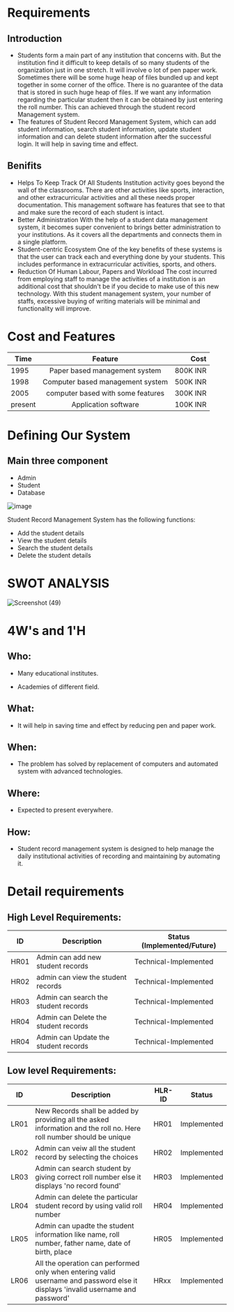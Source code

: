 # Requirements

## Introduction
* Students form a main part of any institution that concerns with. But the institution find it difficult to keep details of so many students of the organization just in one stretch. It will involve o lot of pen paper work. Sometimes there will be some huge heap of files bundled up and kept together in some corner of the office. There is no guarantee of the data that is stored in such huge heap of files. If we want any information regarding the particular student then it can be obtained by just entering the roll number. This can achieved through the student record Management system.
* The features of Student Record Management System, which can add student information, search student information, update student information and can delete student information after the successful login. It will help in saving time and effect.

## Benifits
* Helps To Keep Track Of All Students
    Institution activity goes beyond the wall of the classrooms. There are other activities like sports, interaction, and other extracurricular activities and all these needs proper documentation. This management software has features that see to that and make sure the record of each student is intact.
* Better Administration
    With the help of a student data management system, it becomes super convenient to brings better administration to your institutions. As it covers all the departments and connects them in a single platform.
* Student-centric Ecosystem
    One of the key benefits of these systems is that the user can track each and everything done by your students. This includes performance in extracurricular activities, sports, and others.
* Reduction Of Human Labour, Papers and Workload
    The cost incurred from employing staff to manage the activities of a institution is an additional cost that shouldn't be if you decide to make use of this new technology. With this student management system, your number of staffs, excessive buying of writing materials will be minimal and functionality will improve.

# Cost and Features
| Time          | Feature       | Cost |
| -------------|:-------------:| -----:|
| 1995         | Paper based management system | 800K INR |
| 1998         | Computer based management system     |   500K INR |
| 2005         | computer based with some features      |   300K INR |
| present      | Application software      |    100K INR |

# Defining Our System
  ## Main three component
   * Admin
   * Student
   * Database
   
![image](https://user-images.githubusercontent.com/81295980/114737181-61523500-9d64-11eb-964a-598acce08619.png)

Student Record Management System has the following functions:
* Add the student details
* View the student details
* Search the student details
* Delete the student details

# SWOT ANALYSIS
![Screenshot (49)](https://user-images.githubusercontent.com/81295980/114829136-54772500-9de8-11eb-9412-57de97c03bc7.png)

# 4W&#39;s and 1&#39;H

## Who:

* Many educational institutes.

* Academies of different field.

## What:

* It will help in saving time and effect by reducing pen and paper work.

## When:

* The problem has solved by replacement of computers and automated system with advanced technologies.

## Where:

* Expected to present everywhere.

## How:

* Student record management system is designed to help manage the daily institutional activities of recording and maintaining by automating it. 

# Detail requirements
## High Level Requirements:

 ID | Description | Status (Implemented/Future)
------ |-----------| --------------
HR01 | Admin can add new student records| Technical-Implemented
HR02 | admin can view the student records| Technical-Implemented
HR03 | Admin can search the student records| Technical-Implemented
HR04 | Admin can Delete the student records| Technical-Implemented
HR04 | Admin can Update the student records| Technical-Implemented



##  Low level Requirements:
ID | Description | HLR-ID | Status
------|-------------|--------|--------
LR01 |New Records shall be added by providing all the asked information and the roll no. Here roll number should be unique |HR01|Implemented
LR02 |Admin can veiw all the student record by selecting the choices|HR02|Implemented
LR03 |Admin can search student by giving correct roll number else it displays 'no record found' |HR03|Implemented
LR04| Admin can delete the particular student record by using valid roll number|HR04|Implemented
LR05|Admin can upadte the student information like name, roll number, father name, date of birth, place|HR05|Implemented
LR06| All the operation can performed only when entering valid username and password else it displays 'invalid username and password'| HRxx|Implemented





